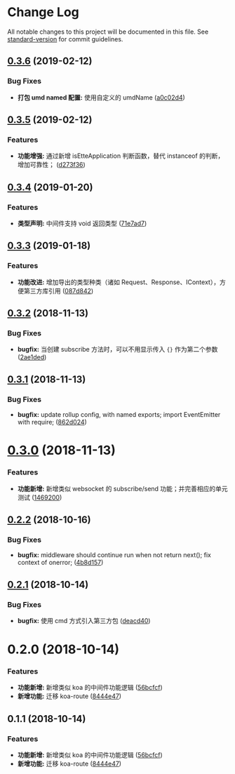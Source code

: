 # Change Log

All notable changes to this project will be documented in this file. See [standard-version](https://github.com/conventional-changelog/standard-version) for commit guidelines.

<a name="0.3.6"></a>
## [0.3.6](https://github.com/boycgit/ette/compare/v0.3.5...v0.3.6) (2019-02-12)


### Bug Fixes

* **打包 umd named 配置:** 使用自定义的 umdName ([a0c02d4](https://github.com/boycgit/ette/commit/a0c02d4))



<a name="0.3.5"></a>
## [0.3.5](https://github.com/boycgit/ette/compare/v0.3.4...v0.3.5) (2019-02-12)


### Features

* **功能增强:** 通过新增 isEtteApplication 判断函数，替代 instanceof 的判断，增加可靠性； ([d273f36](https://github.com/boycgit/ette/commit/d273f36))



<a name="0.3.4"></a>
## [0.3.4](https://github.com/boycgit/ette/compare/v0.3.3...v0.3.4) (2019-01-20)


### Features

* **类型声明:** 中间件支持 void 返回类型 ([71e7ad7](https://github.com/boycgit/ette/commit/71e7ad7))



<a name="0.3.3"></a>
## [0.3.3](https://github.com/boycgit/ette/compare/v0.3.2...v0.3.3) (2019-01-18)


### Features

* **功能改进:** 增加导出的类型种类（诸如 Request、Response、IContext），方便第三方库引用 ([087d842](https://github.com/boycgit/ette/commit/087d842))



<a name="0.3.2"></a>
## [0.3.2](https://github.com/boycgit/ette/compare/v0.3.1...v0.3.2) (2018-11-13)


### Bug Fixes

* **bugfix:** 当创建 subscribe 方法时，可以不用显示传入 `{}` 作为第二个参数 ([2ae1ded](https://github.com/boycgit/ette/commit/2ae1ded))



<a name="0.3.1"></a>
## [0.3.1](https://github.com/boycgit/ette/compare/v0.3.0...v0.3.1) (2018-11-13)


### Bug Fixes

* **bugfix:** update rollup config, with named exports; import EventEmitter with require; ([862d024](https://github.com/boycgit/ette/commit/862d024))



<a name="0.3.0"></a>
# [0.3.0](https://github.com/boycgit/ette/compare/v0.2.2...v0.3.0) (2018-11-13)


### Features

* **功能新增:** 新增类似 websocket 的 subscribe/send 功能；并完善相应的单元测试 ([1469200](https://github.com/boycgit/ette/commit/1469200))



<a name="0.2.2"></a>
## [0.2.2](https://github.com/boycgit/ette/compare/v0.2.1...v0.2.2) (2018-10-16)


### Bug Fixes

* **bugfix:** middleware should continue run when not return next(); fix context of onerror; ([4b8d157](https://github.com/boycgit/ette/commit/4b8d157))



<a name="0.2.1"></a>
## [0.2.1](https://github.com/boycgit/ette/compare/v0.2.0...v0.2.1) (2018-10-14)


### Bug Fixes

* **bugfix:** 使用 cmd 方式引入第三方包 ([deacd40](https://github.com/boycgit/ette/commit/deacd40))



<a name="0.2.0"></a>
# 0.2.0 (2018-10-14)


### Features

* **功能新增:** 新增类似 koa 的中间件功能逻辑 ([56bcfcf](https://github.com/boycgit/ette/commit/56bcfcf))
* **新增功能:** 迁移 koa-route ([8444e47](https://github.com/boycgit/ette/commit/8444e47))



<a name="0.1.1"></a>
## 0.1.1 (2018-10-14)


### Features

* **功能新增:** 新增类似 koa 的中间件功能逻辑 ([56bcfcf](https://github.com/boycgit/ette/commit/56bcfcf))
* **新增功能:** 迁移 koa-route ([8444e47](https://github.com/boycgit/ette/commit/8444e47))
